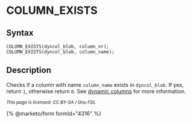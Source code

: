 # COLUMN\_EXISTS

## Syntax

```
COLUMN_EXISTS(dyncol_blob, column_nr);
COLUMN_EXISTS(dyncol_blob, column_name);
```

## Description

Checks if a column with name `column_name` exists in `dyncol_blob`. If yes, return `1`, otherwise return `0`. See [dynamic columns](../../../sql-structure/nosql/dynamic-columns.md) for more information.

<sub>_This page is licensed: CC BY-SA / Gnu FDL_</sub>

{% @marketo/form formId="4316" %}

